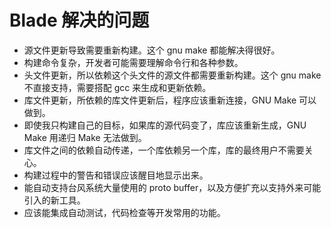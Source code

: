 # Blade 解决的问题

* 源文件更新导致需要重新构建。这个 gnu make 都能解决得很好。
* 构建命令复杂，开发者可能需要理解命令行和各种参数。
* 头文件更新，所以依赖这个头文件的源文件都需要重新构建。这个 gnu make 不直接支持，需要搭配 gcc 来生成和更新依赖。
* 库文件更新，所依赖的库文件更新后，程序应该重新连接，GNU Make 可以做到。
* 即使我只构建自己的目标，如果库的源代码变了，库应该重新生成，GNU Make 用递归 Make 无法做到。
* 库文件之间的依赖自动传递，一个库依赖另一个库，库的最终用户不需要关心。
* 构建过程中的警告和错误应该醒目地显示出来。
* 能自动支持台风系统大量使用的 proto buffer，以及方便扩充以支持外来可能引入的新工具。
* 应该能集成自动测试，代码检查等开发常用的功能。
